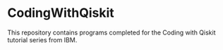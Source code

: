 # CodingWithQiskit

This repository contains programs completed for the Coding with Qiskit tutorial series from IBM.
